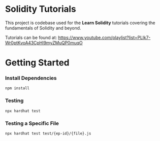 # Solidity Tutorials

This project is codebase used for the **Learn Solidity** tutorials covering the fundamentals of Solidity and beyond.

Tutorials can be found at:
https://www.youtube.com/playlist?list=PLlk7-Wr0ptKvoA43CpHl9myZMuQP0muqO

# Getting Started

### Install Dependencies

```shell
npm install
```

### Testing

```shell
npx hardhat test
```

### Testing a Specific File

```shell
npx hardhat test test/{ep-id}/{file}.js
```
